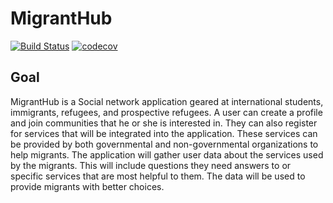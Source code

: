 # MigrantHub 

[![Build Status](https://travis-ci.com/tusmanakhter/MigrantHub.svg?token=sqXGdzNfzU7pHTYXmixg&branch=master)](https://travis-ci.com/tusmanakhter/MigrantHub)
[![codecov](https://codecov.io/gh/tusmanakhter/MigrantHub/branch/master/graph/badge.svg?token=kATMr7KfoK)](https://codecov.io/gh/tusmanakhter/MigrantHub)

## Goal 

MigrantHub is a Social network application geared at international students, immigrants, refugees, and prospective refugees. A user can create a profile and join communities that he or she is interested in. They can also register for services that will be integrated into the application. These services can be provided by both governmental and non-governmental organizations to help migrants. The application will gather user data about the services used by the migrants. This will include questions they need answers to or specific services that are most helpful to them. The data will be used to provide migrants with better choices.

